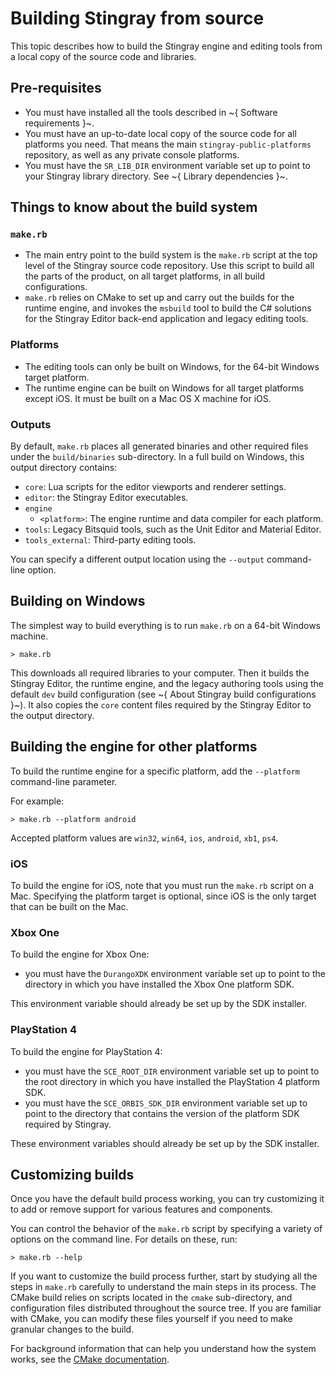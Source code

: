 # Building Stingray from source

This topic describes how to build the Stingray engine and editing tools from a local copy of the source code and libraries.

## Pre-requisites

-	You must have installed all the tools described in ~{ Software requirements }~.
-	You must have an up-to-date local copy of the source code for all platforms you need. That means the main `stingray-public-platforms` repository, as well as any private console platforms.
-	You must have the `SR_LIB_DIR` environment variable set up to point to your Stingray library directory. See ~{ Library dependencies }~.

## Things to know about the build system

### `make.rb`

-	The main entry point to the build system is the `make.rb` script at the top level of the Stingray source code repository. Use this script to build all the parts of the product, on all target platforms, in all build configurations.
-	`make.rb` relies on CMake to set up and carry out the builds for the runtime engine, and invokes the `msbuild` tool to build the C# solutions for the Stingray Editor back-end application and legacy editing tools.

### Platforms

-	The editing tools can only be built on Windows, for the 64-bit Windows target platform.
-	The runtime engine can be built on Windows for all target platforms except iOS. It must be built on a Mac OS X machine for iOS.

### Outputs

By default, `make.rb` places all generated binaries and other required files under the `build/binaries` sub-directory. In a full build on Windows, this output directory contains:

-	`core`: Lua scripts for the editor viewports and renderer settings.
-	`editor`: the Stingray Editor executables.
-	`engine`
    -	`<platform>`: The engine runtime and data compiler for each platform.
-	`tools`: Legacy Bitsquid tools, such as the Unit Editor and Material Editor.
-   `tools_external`: Third-party editing tools.

You can specify a different output location using the `--output` command-line option.

## Building on Windows

The simplest way to build everything is to run `make.rb` on a 64-bit Windows machine.

```
> make.rb
```

This downloads all required libraries to your computer. Then it builds the Stingray Editor, the runtime engine, and the legacy authoring tools using the default `dev` build configuration (see ~{ About Stingray build configurations }~). It also copies the `core` content files required by the Stingray Editor to the output directory.

## Building the engine for other platforms

To build the runtime engine for a specific platform, add the `--platform` command-line parameter.

For example:

```
> make.rb --platform android
```

Accepted platform values are `win32`, `win64`, `ios`, `android`, `xb1`, `ps4`.

### iOS

To build the engine for iOS, note that you must run the `make.rb` script on a Mac. Specifying the platform target is optional, since iOS is the only target that can be built on the Mac.

### Xbox One

To build the engine for Xbox One:

-	you must have the `DurangoXDK` environment variable set up to point to the directory in which you have installed the Xbox One platform SDK.

This environment variable should already be set up by the SDK installer.

### PlayStation 4

To build the engine for PlayStation 4:

-	you must have the `SCE_ROOT_DIR` environment variable set up to point to the root directory in which you have installed the PlayStation 4 platform SDK.
-	you must have the `SCE_ORBIS_SDK_DIR` environment variable set up to point to the directory that contains the version of the platform SDK required by Stingray.

These environment variables should already be set up by the SDK installer.

## Customizing builds

Once you have the default build process working, you can try customizing it to add or remove support for various features and components.

You can control the behavior of the `make.rb` script by specifying a variety of options on the command line. For details on these, run:

```
> make.rb --help
```

If you want to customize the build process further, start by studying all the steps in `make.rb` carefully to understand the main steps in its process. The CMake build relies on scripts located in the `cmake` sub-directory, and configuration files distributed throughout the source tree. If you are familiar with CMake, you can modify these files yourself if you need to make granular changes to the build.

For background information that can help you understand how the system works, see the [CMake documentation](http://www.cmake.org/documentation/).
